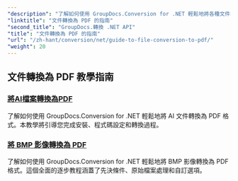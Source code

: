 ```yaml
---
"description": "了解如何使用 GroupDocs.Conversion for .NET 輕鬆地將各種文件格式轉換為 PDF。本逐步教程涵蓋了從設定庫到執行無縫文件轉換的所有內容。"
"linktitle": "文件轉換為 PDF 的指南"
"second_title": "GroupDocs.轉換 .NET API"
"title": "文件轉換為 PDF 的指南"
"url": "/zh-hant/conversion/net/guide-to-file-conversion-to-pdf/"
"weight": 20
---
```


## 文件轉換為 PDF 教學指南
### [將AI檔案轉換為PDF](./converting-ai-to-pdf/)
了解如何使用 GroupDocs.Conversion for .NET 輕鬆地將 AI 文件轉換為 PDF 格式。本教學將引導您完成安裝、程式碼設定和轉換過程。
### [將 BMP 影像轉換為 PDF](./converting-bmp-to-pdf/)
了解如何使用 GroupDocs.Conversion for .NET 輕鬆地將 BMP 影像轉換為 PDF 格式。這個全面的逐步教程涵蓋了先決條件、原始檔案處理和自訂選項。